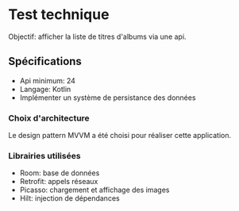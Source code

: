 # Test technique

Objectif: afficher la liste de titres d'albums via une api.

## Spécifications

- Api minimum: 24
- Langage: Kotlin
- Implémenter un système de persistance des données

### Choix d'architecture

Le design pattern MVVM a été choisi pour réaliser cette application.

### Librairies utilisées

- Room: base de données
- Retrofit: appels réseaux
- Picasso: chargement et affichage des images
- Hilt: injection de dépendances
